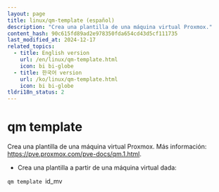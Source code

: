 ```yaml
---
layout: page
title: linux/qm-template (español)
description: "Crea una plantilla de una máquina virtual Proxmox."
content_hash: 90c615fd89ad2e978350fda654cd43d5cf111735
last_modified_at: 2024-12-17
related_topics:
  - title: English version
    url: /en/linux/qm-template.html
    icon: bi bi-globe
  - title: 한국어 version
    url: /ko/linux/qm-template.html
    icon: bi bi-globe
tldri18n_status: 2
---
```

# qm template

Crea una plantilla de una máquina virtual Proxmox.
Más información: <https://pve.proxmox.com/pve-docs/qm.1.html>.

- Crea una plantilla a partir de una máquina virtual dada:

`qm template `<span class="tldr-var badge badge-pill bg-dark-lm bg-white-dm text-white-lm text-dark-dm font-weight-bold">id_mv</span>
